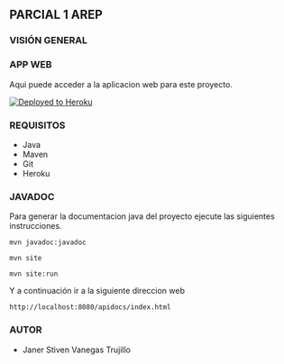## PARCIAL 1 AREP


### VISIÓN GENERAL


### APP WEB
Aqui puede acceder a la aplicacion web para este proyecto.

[![Deployed to Heroku](https://www.herokucdn.com/deploy/button.png)](https://safe-dawn-84917.herokuapp.com/calculator?value=90&op=sin)

### REQUISITOS
* Java
* Maven
* Git
* Heroku

### JAVADOC

Para generar la documentacion java del proyecto ejecute las siguientes instrucciones.

`mvn javadoc:javadoc`

`mvn site`

`mvn site:run`

Y a continuación ir a la siguiente direccion web

`http://localhost:8080/apidocs/index.html`

### AUTOR
* Janer Stiven Vanegas Trujillo